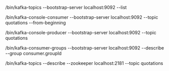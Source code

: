 /bin/kafka-topics --bootstrap-server localhost:9092 --list

/bin/kafka-console-consumer --bootstrap-server localhost:9092 --topic quotations --from-beginning

/bin/kafka-console-producer --bootstrap-server localhost:9092 --topic quotations

/bin/kafka-consumer-groups --bootstrap-server localhost:9092 --describe --group consumer.groupId

/bin/kafka-topics --describe --zookeeper localhost:2181 --topic quotations